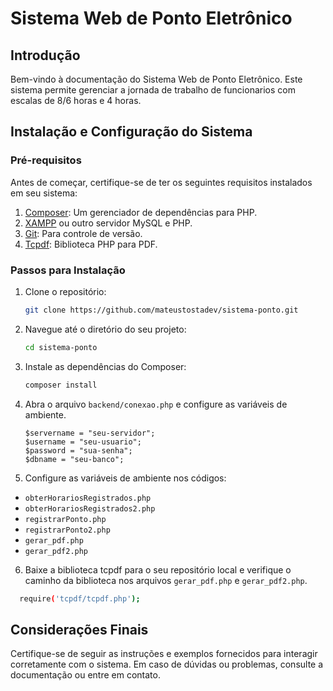 # Sistema Web de Ponto Eletrônico 

## Introdução

Bem-vindo à documentação do Sistema Web de Ponto Eletrônico. Este sistema permite gerenciar a jornada de trabalho de funcionarios com escalas de 8/6 horas e 4 horas.

## Instalação e Configuração do Sistema

### Pré-requisitos

Antes de começar, certifique-se de ter os seguintes requisitos instalados em seu sistema:

1. [Composer](https://getcomposer.org/): Um gerenciador de dependências para PHP.
2. [XAMPP](https://www.apachefriends.org/index.html) ou outro servidor MySQL e PHP.
3. [Git](https://git-scm.com/downloads): Para controle de versão.
4. [Tcpdf](https://github.com/tecnickcom/tcpdf): Biblioteca PHP para PDF.

### Passos para Instalação

1. Clone o repositório:

    ```bash
    git clone https://github.com/mateustostadev/sistema-ponto.git
    ```

2. Navegue até o diretório do seu projeto:

    ```bash
    cd sistema-ponto
    ```

3. Instale as dependências do Composer:

    ```bash
    composer install
    ```
    
4.  Abra o arquivo `backend/conexao.php` e configure as variáveis de ambiente.

       ```dotenv
       $servername = "seu-servidor";
       $username = "seu-usuario";
       $password = "sua-senha";
       $dbname = "seu-banco";
       ```
       
5. Configure as variáveis de ambiente nos códigos:

- `obterHorariosRegistrados.php`
- `obterHorariosRegistrados2.php`
- `registrarPonto.php`
- `registrarPonto2.php`
- `gerar_pdf.php`
- `gerar_pdf2.php`

6. Baixe a biblioteca tcpdf para o seu repositório local e verifique o caminho da biblioteca nos arquivos `gerar_pdf.php` e `gerar_pdf2.php`.
   
  ```bash
    require('tcpdf/tcpdf.php');
  ```
  

## Considerações Finais

Certifique-se de seguir as instruções e exemplos fornecidos para interagir corretamente com o sistema. Em caso de dúvidas ou problemas, consulte a documentação ou entre em contato.

